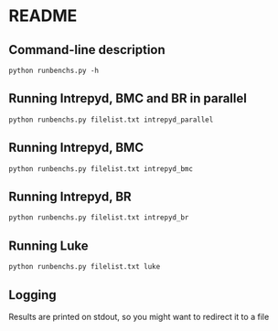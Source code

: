 # README

## Command-line description

```python runbenchs.py -h```

## Running Intrepyd, BMC and BR in parallel

```python runbenchs.py filelist.txt intrepyd_parallel```

## Running Intrepyd, BMC

```python runbenchs.py filelist.txt intrepyd_bmc```

## Running Intrepyd, BR

```python runbenchs.py filelist.txt intrepyd_br```

## Running Luke

```python runbenchs.py filelist.txt luke```

## Logging

Results are printed on stdout, so you might want to redirect it
to a file

